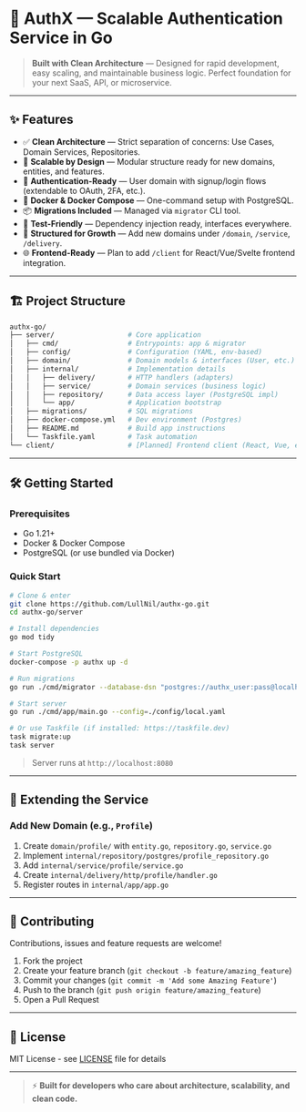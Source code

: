 # 🔐 AuthX — Scalable Authentication Service in Go

> **Built with Clean Architecture** — Designed for rapid development, easy scaling, and maintainable business logic. Perfect foundation for your next SaaS, API, or microservice.

---

## ✨ Features

- ✅ **Clean Architecture** — Strict separation of concerns: Use Cases, Domain Services, Repositories.
- 🚀 **Scalable by Design** — Modular structure ready for new domains, entities, and features.
- 🔐 **Authentication-Ready** — User domain with signup/login flows (extendable to OAuth, 2FA, etc.).
- 🐳 **Docker & Docker Compose** — One-command setup with PostgreSQL.
- 📦 **Migrations Included** — Managed via `migrator` CLI tool.
- 🧪 **Test-Friendly** — Dependency injection ready, interfaces everywhere.
- 📁 **Structured for Growth** — Add new domains under `/domain`, `/service`, `/delivery`.
- 🌐 **Frontend-Ready** — Plan to add `/client` for React/Vue/Svelte frontend integration.

---

## 🏗️ Project Structure

```bash
authx-go/
├── server/                  # Core application
│   ├── cmd/                 # Entrypoints: app & migrator
│   ├── config/              # Configuration (YAML, env-based)
│   ├── domain/              # Domain models & interfaces (User, etc.)
│   ├── internal/            # Implementation details
│   │   ├── delivery/        # HTTP handlers (adapters)
│   │   ├── service/         # Domain services (business logic)
│   │   ├── repository/      # Data access layer (PostgreSQL impl)
│   │   └── app/             # Application bootstrap
│   ├── migrations/          # SQL migrations
│   ├── docker-compose.yml   # Dev environment (Postgres)
│   ├── README.md            # Build app instructions
│   └── Taskfile.yaml        # Task automation
└── client/                  # [Planned] Frontend client (React, Vue, etc.)
```

---

## 🛠️ Getting Started

### Prerequisites

- Go 1.21+
- Docker & Docker Compose
- PostgreSQL (or use bundled via Docker)

### Quick Start

```bash
# Clone & enter
git clone https://github.com/LullNil/authx-go.git
cd authx-go/server

# Install dependencies
go mod tidy

# Start PostgreSQL
docker-compose -p authx up -d

# Run migrations
go run ./cmd/migrator --database-dsn "postgres://authx_user:pass@localhost:5434/authx_db?sslmode=disable" --migrations-path ./migrations --command up

# Start server
go run ./cmd/app/main.go --config=./config/local.yaml

# Or use Taskfile (if installed: https://taskfile.dev)
task migrate:up
task server
```

> Server runs at `http://localhost:8080`

---

## 🧩 Extending the Service

### Add New Domain (e.g., `Profile`)

1. Create `domain/profile/` with `entity.go`, `repository.go`, `service.go`
2. Implement `internal/repository/postgres/profile_repository.go`
3. Add `internal/service/profile/service.go`
4. Create `internal/delivery/http/profile/handler.go`
5. Register routes in `internal/app/app.go`

---

## 🤝 Contributing

Contributions, issues and feature requests are welcome!

1. Fork the project
2. Create your feature branch (`git checkout -b feature/amazing_feature`)
3. Commit your changes (`git commit -m 'Add some Amazing Feature'`)
4. Push to the branch (`git push origin feature/amazing_feature`)
5. Open a Pull Request

---

## 📄 License

MIT License - see [LICENSE](LICENSE) file for details

---

> ⚡ **Built for developers who care about architecture, scalability, and clean code.**